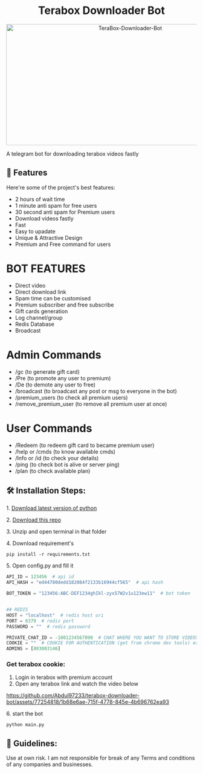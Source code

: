 <h1 align="center" id="title">Terabox Downloader Bot</h1>

<p align="center"><img src="https://socialify.git.ci/abdul97233/TeraBox-Downloader-Bot/image?description=1&descriptionEditable=Telegram%20bot%20in%20Python%20enabling%20seamless%20file%20downloads%20from%20Terabox%20links.&font=Bitter&forks=1&issues=1&language=1&name=1&owner=1&pattern=Overlapping%20Hexagons&pulls=1&stargazers=1&theme=Dark" alt="TeraBox-Downloader-Bot" width="640" height="320" />


<p id="description">A telegram bot for downloading terabox videos fastly</p>

<h2>🧐 Features</h2>

Here're some of the project's best features:

- 2 hours of wait time
- 1 minute anti spam for free users
- 30 second anti spam for Premium users
- Download videos fastly
- Fast
- Easy to upadate
- Unique & Attractive Design
- Premium and Free command for users

 # BOT FEATURES

- Direct video
- Direct download link 
- Spam time can be customised 
- Premium subscriber and free subscribe 
- Gift cards generation
- Log channel/group 
- Redis Database
- Broadcast 

# Admin Commands

- /gc  (to generate gift card)
- /Pre (to promote any user to premium)
- /De  (to demote any user to free)
- /broadcast (to broadcast any post or msg to everyone in the bot)
- /premium_users (to check all premium users)
- /remove_premium_user (to remove all premium user at once)

# User Commands

- /Redeem (to redeem gift card to became premium user)
- /help or /cmds (to know available cmds)
- /Info or /id (to check your details)
- /ping (to check bot is alive or server ping)
- /plan (to check available plan) 

<h2>🛠️ Installation Steps:</h2>

<p>1. <a href="https://www.python.org/downloads/">Download latest version of python</a></p>
<p>2. <a href="https://github.com/Abdul97233/terabox-downloader-bot/archive/refs/heads/main.zip">Download this repo</a></p>

<p>3. Unzip and open terminal in that folder</p>

<p>4. Download requirement's</p>

```
pip install -r requirements.txt
```

<p>5. Open config.py and fill it</p>

```python
API_ID = 123456  # api id
API_HASH = "ed44780dedd182084f2133b16944cf565"  # api hash

BOT_TOKEN = "123456:ABC-DEF1234ghIkl-zyx57W2v1u123ew11"  # bot token


## REDIS
HOST = "localhost"  # redis host uri
PORT = 6379  # redis port
PASSWORD = ""  # redis password

PRIVATE_CHAT_ID = -1001234567890  # CHAT WHERE YOU WANT TO STORE VIDEOS
COOKIE = ""  # COOKIE FOR AUTHENTICATION (get from chrome dev tools) ex: "PANWEB=1; csrfToken=; lang=en; TSID=; __bid_n=; _ga=; __stripe_mid=; ndus=; browserid==; ndut_fmt=; _ga_06ZNKL8C2E=" (don't use this)
ADMINS = [803003146]


```

### Get terabox cookie:

1. Login in terabox with premium account
2. Open any terabox link and watch the video below

https://github.com/Abdul97233/terabox-downloader-bot/assets/77254818/1b68e6ae-715f-4778-845e-4b696762ea93

<p>6. start the bot</p>

```
python main.py
```

<h2>🍰 Guidelines:</h2>

Use at own risk. I am not responsible for break of any Terms and conditions of any companies and businesses.
